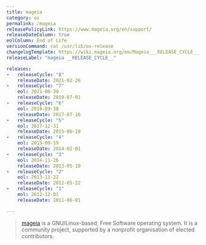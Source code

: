 ```yaml
---
title: mageia
category: os
permalink: /mageia
releasePolicyLink: https://www.mageia.org/en/support/
releaseDateColumn: true
eolColumn: End of Life
versionCommand: cat /usr/lib/os-release
changelogTemplate: https://wiki.mageia.org/en/Mageia___RELEASE_CYCLE___Release_Notes
releaseLabel: "mageia __RELEASE_CYCLE__"

releases:
-   releaseCycle: "8"
    releaseDate: 2021-02-26
-   releaseCycle: "7"
    eol: 2021-06-30
    releaseDate: 2019-07-01
-   releaseCycle: "6"
    eol: 2019-09-30
    releaseDate: 2017-07-16
-   releaseCycle: "5"
    eol: 2017-12-31
    releaseDate: 2015-06-19
-   releaseCycle: "4"
    eol: 2015-09-19
    releaseDate: 2014-02-01
-   releaseCycle: "3"
    eol: 2014-11-26
    releaseDate: 2013-05-19
-   releaseCycle: "2"
    eol: 2013-11-22
    releaseDate: 2012-05-22
-   releaseCycle: "1"
    eol: 2012-12-01
    releaseDate: 2011-06-01

---
```


> [mageia](https://www.mageia.org/en/) is a GNU/Linux-based, Free Software operating system. It is a community project, supported by a nonprofit organisation of elected contributors.
